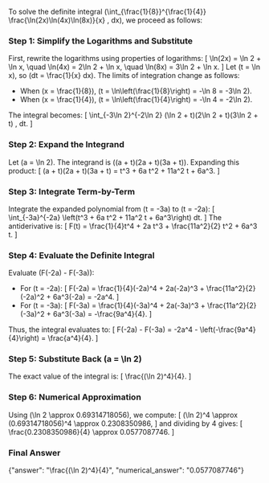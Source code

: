 


To solve the definite integral \(\int_{\frac{1}{8}}^{\frac{1}{4}} \frac{\ln(2x)\ln(4x)\ln(8x)}{x} \, dx\), we proceed as follows:

### Step 1: Simplify the Logarithms and Substitute
First, rewrite the logarithms using properties of logarithms:
\[
\ln(2x) = \ln 2 + \ln x, \quad \ln(4x) = 2\ln 2 + \ln x, \quad \ln(8x) = 3\ln 2 + \ln x.
\]
Let \(t = \ln x\), so \(dt = \frac{1}{x} dx\). The limits of integration change as follows:
- When \(x = \frac{1}{8}\), \(t = \ln\left(\frac{1}{8}\right) = -\ln 8 = -3\ln 2\).
- When \(x = \frac{1}{4}\), \(t = \ln\left(\frac{1}{4}\right) = -\ln 4 = -2\ln 2\).

The integral becomes:
\[
\int_{-3\ln 2}^{-2\ln 2} (\ln 2 + t)(2\ln 2 + t)(3\ln 2 + t) \, dt.
\]

### Step 2: Expand the Integrand
Let \(a = \ln 2\). The integrand is \((a + t)(2a + t)(3a + t)\). Expanding this product:
\[
(a + t)(2a + t)(3a + t) = t^3 + 6a t^2 + 11a^2 t + 6a^3.
\]

### Step 3: Integrate Term-by-Term
Integrate the expanded polynomial from \(t = -3a\) to \(t = -2a\):
\[
\int_{-3a}^{-2a} \left(t^3 + 6a t^2 + 11a^2 t + 6a^3\right) dt.
\]
The antiderivative is:
\[
F(t) = \frac{1}{4}t^4 + 2a t^3 + \frac{11a^2}{2} t^2 + 6a^3 t.
\]

### Step 4: Evaluate the Definite Integral
Evaluate \(F(-2a) - F(-3a)\):
- For \(t = -2a\):
  \[
  F(-2a) = \frac{1}{4}(-2a)^4 + 2a(-2a)^3 + \frac{11a^2}{2}(-2a)^2 + 6a^3(-2a) = -2a^4.
  \]
- For \(t = -3a\):
  \[
  F(-3a) = \frac{1}{4}(-3a)^4 + 2a(-3a)^3 + \frac{11a^2}{2}(-3a)^2 + 6a^3(-3a) = -\frac{9a^4}{4}.
  \]

Thus, the integral evaluates to:
\[
F(-2a) - F(-3a) = -2a^4 - \left(-\frac{9a^4}{4}\right) = \frac{a^4}{4}.
\]

### Step 5: Substitute Back \(a = \ln 2\)
The exact value of the integral is:
\[
\frac{(\ln 2)^4}{4}.
\]

### Step 6: Numerical Approximation
Using \(\ln 2 \approx 0.69314718056\), we compute:
\[
(\ln 2)^4 \approx (0.69314718056)^4 \approx 0.2308350986,
\]
and dividing by 4 gives:
\[
\frac{0.2308350986}{4} \approx 0.0577087746.
\]

### Final Answer
{"answer": "\\frac{(\\ln 2)^4}{4}", "numerical_answer": "0.0577087746"}